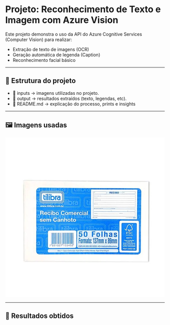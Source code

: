 # Projeto: Reconhecimento de Texto e Imagem com Azure Vision

Este projeto demonstra o uso da API do Azure Cognitive Services (Computer Vision) para realizar:

- Extração de texto de imagens (OCR)
- Geração automática de legenda (Caption)
- Reconhecimento facial básico

---

## 📂 Estrutura do projeto
 - 📁 inputs → imagens utilizadas no projeto.
 - 📁 output → resultados extraídos (texto, legendas, etc).
 - 📄 README.md → explicação do processo, prints e insights

 ---

## 🖼️ Imagens usadas

![Exemplo de imagem](./inputs/recibo.webp)

---

## 🔎 Resultados obtidos

```txt
